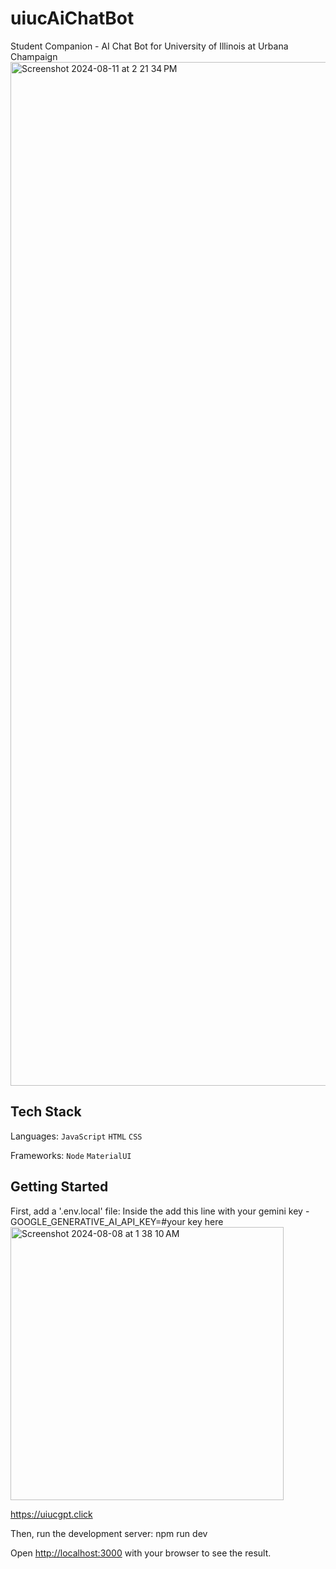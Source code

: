 # uiucAiChatBot
Student Companion - AI Chat Bot for University of Illinois at Urbana Champaign 
<img width="1638" alt="Screenshot 2024-08-11 at 2 21 34 PM" src="https://github.com/user-attachments/assets/3c15e4d7-3a7a-4f9e-a927-0374c7813b66">

## Tech Stack

Languages: `JavaScript` `HTML` `CSS`

Frameworks: `Node` `MaterialUI` 

## Getting Started
First, add a '.env.local' file: 
Inside the add this line with your gemini key - GOOGLE_GENERATIVE_AI_API_KEY=#your key here
<img width="437" alt="Screenshot 2024-08-08 at 1 38 10 AM" src="https://github.com/user-attachments/assets/f5146381-2a8b-4b14-9735-b2bef4027152">

https://uiucgpt.click

Then, run the development server:
npm run dev

Open [http://localhost:3000](http://localhost:3000) with your browser to see the result.



